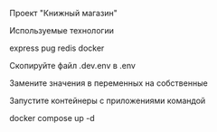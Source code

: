 Проект "Книжный магазин"

Используемые технологии

express pug redis docker

Скопируйте файл .dev.env в .env

Замените значения в переменных на собственные

Запустите контейнеры с приложениями командой

docker compose up -d